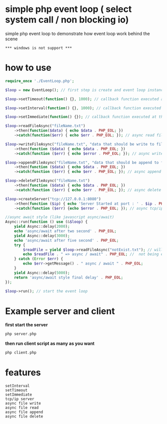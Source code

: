 # simple php event loop ( select system call / non blocking io)
simple php event loop to demonstrate how event loop work behind the scene

```
*** windows is not support ***
```
# how to use
```php
require_once './EventLoop.php';

$loop = new EventLoop(); // first step is create and event loop instance

$loop->setTimeout(function() {}, 1000); // callback function executed after 1 second

$loop->setInterval(function() {}, 1000); // callback function executed every 1 second

$loop->setImmediate(function() {}); // callback function executed at the end of loop before going to next iteration 

$loop->readFileAsync("fileName.txt")
    ->then(function($data) { echo $data . PHP_EOL; })
    ->catch(function($err) { echo $err . PHP_EOL; }); // async read file (promise based)

$loop->writeFileAsync("fileName.txt", "data that should be write to file")
    ->then(function ($data) { echo $data . PHP_EOL; })
    ->catch(function ($err) { echo $error . PHP_EOL; }); // async write to file (promise based)

$loop->appendFileAsync("fileName.txt", "data that should be append to file")
    ->then(function ($data) { echo $data . PHP_EOL; })
    ->catch(function ($err) { echo $err . PHP_EOL; }); // async append to file 

$loop->deleteFIleAsync("fileName.txt")
    ->then(function ($data) { echo $data . PHP_EOL; })
    ->catch(function ($err) { echo $err . PHP_EOL; }); // async delete file

$loop->createServer("tcp://127.0.0.1:8080")
    ->then(function ($ip) { echo 'Server Started at port : ' . $ip . PHP_EOL;})
    ->catch(function ($err) {echo $error . PHP_EOL; }); // async tcp/ip server

//async await style (like javascript async/await)
Async::run(function () use (&$loop) {
    yield Async::delay(2000);
    echo 'async/await after two second' . PHP_EOL;
    yield Async::delay(3000);
    echo 'async/await after five second' . PHP_EOL;
    try {
        $readFile = yield $loop->readFileAsync("notExist.txt"); // will be thrown an error
        echo $readFile . " => async / await" . PHP_EOL; //  not being executed
    } catch (Error $err) {
        echo $err->getMessage() . " async / await " . PHP_EOL;
    }
    yield Async::delay(5000);
    return 'async/await style final delay' . PHP_EOL;
});

$loop->run(); // start the event loop
```
# Example server and client
**first start the server**
```php
php server.php
```
**then run client script as many as you want**
```php
php client.php
```
# features
    setInterval
    setTimeout
    setImmediate
    tcp/ip server
    async file write
    async file read
    async file append
    async file delete
